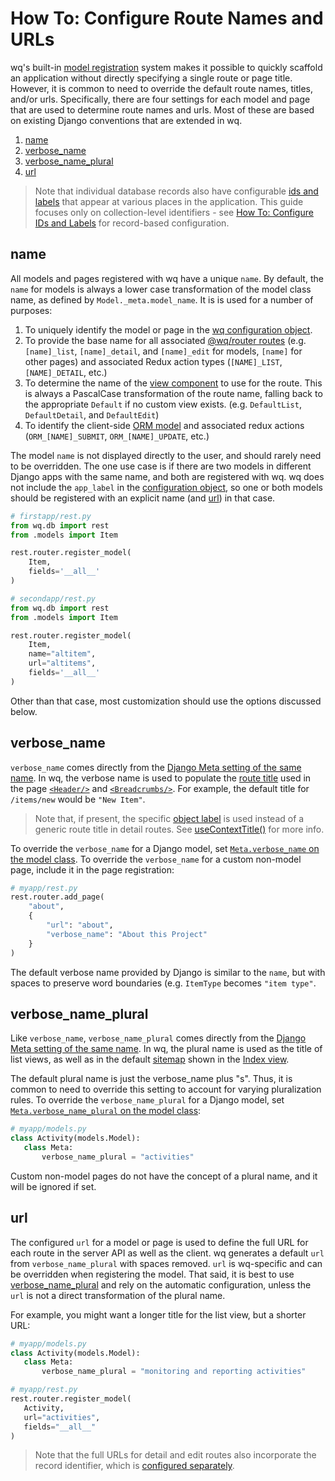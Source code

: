 # How To: Configure Route Names and URLs

wq's built-in [model registration][router] system makes it possible to quickly scaffold an application without directly specifying a single route or page title.  However, it is common to need to override the default route names, titles, and/or urls.  Specifically, there are four settings for each model and page that are used to determine route names and urls.  Most of these are based on existing Django conventions that are extended in wq.

 1. [name](#name)
 2. [verbose_name](#verbose_name)
 3. [verbose_name_plural](#verbose_name_plural)
 4. [url](#url)

> Note that individual database records also have configurable [ids and labels][configure-ids-and-labels] that appear at various places in the application.  This guide focuses only on collection-level identifiers - see [How To: Configure IDs and Labels][configure-ids-and-labels] for record-based configuration.

## name

All models and pages registered with wq have a unique `name`.  By default, the `name` for models is always a lower case transformation of the model class name, as defined by `Model._meta.model_name`.  It is is used for a number of purposes:

 1. To uniquely identify the model or page in the [wq configuration object][config].
 2. To provide the base name for all associated [@wq/router routes][@wq/router] (e.g. `[name]_list`, `[name]_detail`, and `[name]_edit` for models, `[name]` for other pages) and associated Redux action types (`[NAME]_LIST`, `[NAME]_DETAIL`, etc.)
 3. To determine the name of the [view component] to use for the route.  This is always a PascalCase transformation of the route name, falling back to the appropriate `Default` if no custom view exists.  (e.g. `DefaultList`, `DefaultDetail`, and `DefaultEdit`)
 4. To identify the client-side [ORM model][@wq/model] and associated redux actions (`ORM_[NAME]_SUBMIT`, `ORM_[NAME]_UPDATE`, etc.)

The model `name` is not displayed directly to the user, and should rarely need to be overridden.  The one use case is if there are two models in different Django apps with the same name, and both are registered with wq.  wq does not include the `app_label` in the [configuration object][config], so one or both models should be registered with an explicit name (and [url](#url)) in that case.

```python
# firstapp/rest.py
from wq.db import rest
from .models import Item

rest.router.register_model(
    Item,
    fields='__all__'
)
```
```python
# secondapp/rest.py
from wq.db import rest
from .models import Item

rest.router.register_model(
    Item,
    name="altitem",
    url="altitems",
    fields='__all__'
)
```

Other than that case, most customization should use the options discussed below.

## verbose_name

`verbose_name` comes directly from the [Django Meta setting of the same name][django:verbose_name].  In wq, the verbose name is used to populate the [route title][useRouteTitle] used in the page [`<Header/>`][Header] and [`<Breadcrumbs/>`][Breadcrumbs].  For example, the default title for `/items/new` would be `"New Item"`.

> Note that, if present, the specific [object label][configure-ids-and-labels] is used instead of a generic route title in detail routes.  See [useContextTitle()][useContextTitle] for more info.

To override the `verbose_name` for a Django model, set [`Meta.verbose_name` on the model class][django:verbose_name].  To override the `verbose_name` for a custom non-model page, include it in the page registration:

```python
# myapp/rest.py
rest.router.add_page(
    "about",
    {
        "url": "about",
        "verbose_name": "About this Project"
    }
)
```

The default verbose name provided by Django is similar to the `name`, but with spaces to preserve word boundaries (e.g. `ItemType` becomes `"item type"`. 

## verbose_name_plural

Like `verbose_name`, `verbose_name_plural` comes directly from the [Django Meta setting of the same name][django:verbose_name_plural].  In wq, the plural name is used as the title of list views, as well as in the default [sitemap][useSitemap] shown in the [Index view][Index].

The default plural name is just the verbose_name plus "s".  Thus, it is common to need to override this setting to account for varying pluralization rules.  To override the `verbose_name_plural` for a Django model, set [`Meta.verbose_name_plural` on the model class][django:verbose_name_plural]:

```python
# myapp/models.py
class Activity(models.Model):
   class Meta:
       verbose_name_plural = "activities"
```

Custom non-model pages do not have the concept of a plural name, and it will be ignored if set.

## url

The configured `url` for a model or page is used to define the full URL for each route in the server API as well as the client.  wq generates a default `url` from `verbose_name_plural` with spaces removed.  `url` is wq-specific and can be overridden when registering the model.  That said, it is best to use [verbose_name_plural](#verbose_name_plural) and rely on the automatic configuration, unless the `url` is not a direct transformation of the plural name.

For example, you might want a longer title for the list view, but a shorter URL:

```python
# myapp/models.py
class Activity(models.Model):
   class Meta:
       verbose_name_plural = "monitoring and reporting activities"

# myapp/rest.py
rest.router.register_model(
   Activity,
   url="activities",
   fields="__all__"
)
```

> Note that the full URLs for detail and edit routes also incorporate the record identifier, which is [configured separately][configure-ids-and-labels].

[router]: ../@wq/router.md
[configure-ids-and-labels]: ./configure-ids-and-labels.md
[config]: ../config.md
[@wq/router]: ../@wq/router.md
[view component]: ../views/index.md
[@wq/model]: ../@wq/model.md
[useRouteTitle]: ../hooks/useRouteTitle.md
[Header]: ../components/Header.md
[Breadcrumbs]: ../components/Breadcrumbs.md
[useContextTitle]: ../hooks/useContextTitle.md
[django:verbose_name]: https://docs.djangoproject.com/en/3.1/ref/models/options/#verbose-name
[django:verbose_name_plural]: https://docs.djangoproject.com/en/3.1/ref/models/options/#verbose-name-plural
[useSitemap]: ../hooks/useSitemap.md
[Index]: ../views/Index.md
